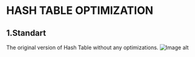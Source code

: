 HASH TABLE OPTIMIZATION
=======================
1.Standart
---------------
The original version of Hash Table without any optimizations.
![Image alt](/Hash_table_class/HT_optimisation/Description/2_Standart_func_1.png "Standart")
